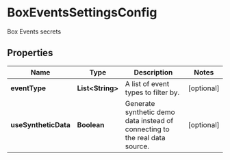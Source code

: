 

# BoxEventsSettingsConfig

Box Events secrets

## Properties

| Name | Type | Description | Notes |
|------------ | ------------- | ------------- | -------------|
|**eventType** | **List&lt;String&gt;** | A list of event types to filter by. |  [optional] |
|**useSyntheticData** | **Boolean** | Generate synthetic demo data instead of connecting to the real data source. |  [optional] |



